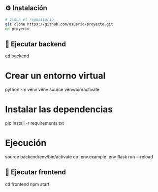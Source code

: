 ## ⚙️ Instalación

```bash
# Clona el repositorio
git clone https://github.com/usuario/proyecto.git
cd proyecto
```

## 🚀 Ejecutar backend

cd backend

# Crear un entorno virtual
python -m venv venv
source venv/bin/activate 

# Instalar las dependencias
pip install -r requirements.txt

# Ejecución
source backend/env/bin/activate
cp .env.example .env
flask run --reload

## 🚀 Ejecutar frontend
cd frontend
npm start

